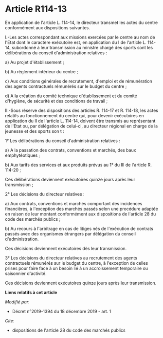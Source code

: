 # Article R114-13

En application de l'article L. 114-14, le directeur transmet les actes du centre conformément aux dispositions suivantes.

I.-Les actes correspondant aux missions exercées par le centre au nom de l'Etat dont le caractère exécutoire est, en
application du I de l'article L. 114-14, subordonné à leur transmission au ministre chargé des sports sont les délibérations
du conseil d'administration relatives :

a) Au projet d'établissement ;

b) Au règlement intérieur du centre ;

c) Aux conditions générales de recrutement, d'emploi et de rémunération des agents contractuels rémunérés sur le budget du
centre ;

d) A la création du comité technique d'établissement et du comité d'hygiène, de sécurité et des conditions de travail ;

II.-Sous réserve des dispositions des articles R. 114-17 et R. 114-18, les actes relatifs au fonctionnement du centre qui,
pour devenir exécutoires en application du II de l'article L. 114-14, doivent être transmis au représentant de l'Etat ou, par
délégation de celui-ci, au directeur régional en charge de la jeunesse et des sports son t :

1° Les délibérations du conseil d'administration relatives :

a) A la passation des contrats, conventions et marchés, des baux emphytéotiques ;

b) Aux tarifs des services et aux produits prévus au 1° du III de l'article R. 114-20 ;

Ces délibérations deviennent exécutoires quinze jours après leur transmission ;

2° Les décisions du directeur relatives :

a) Aux contrats, conventions et marchés comportant des incidences financières, à l'exception des marchés passés selon une
procédure adaptée en raison de leur montant conformément aux dispositions de l'article 28 du code des marchés publics ;

b) Au recours à l'arbitrage en cas de litiges nés de l'exécution de contrats passés avec des organismes étrangers par
délégation du conseil d'administration.

Ces décisions deviennent exécutoires dès leur transmission.

3° Les décisions du directeur relatives au recrutement des agents contractuels rémunérés sur le budget du centre, à
l'exception de celles prises pour faire face à un besoin lié à un accroissement temporaire ou saisonnier d'activité.

Ces décisions deviennent exécutoires quinze jours après leur transmission.

**Liens relatifs à cet article**

_Modifié par_:

  - Décret n°2019-1394 du 18 décembre 2019 - art. 1

_Cite_:

  - dispositions de l'article 28 du code des marchés publics
